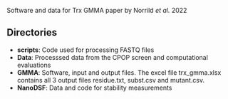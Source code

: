 Software and data for Trx GMMA paper by Norrild _et al._ 2022

Directories
-----------

- **scripts**: Code used for processing FASTQ files
- **Data**: Processsed data from the CPOP screen and computational evaluations
- **GMMA**: Software, input and output files. The excel file trx_gmma.xlsx contains all 3 output files residue.txt, subst.csv and mutant.csv.
- **NanoDSF**: Data and code for stability measurements

